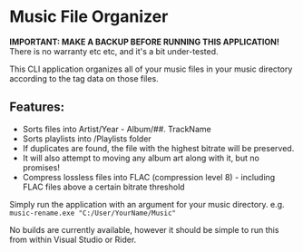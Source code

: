 # Music File Organizer

**IMPORTANT: MAKE A BACKUP BEFORE RUNNING THIS APPLICATION!** There is no warranty etc etc, and it's a bit under-tested.

This CLI application organizes all of your music files in your music directory according to the tag data on those files. 

## Features:
- Sorts files into Artist/Year - Album/##. TrackName
- Sorts playlists into /Playlists folder
- If duplicates are found, the file with the highest bitrate will be preserved. 
- It will also attempt to moving any album art along with it, but no promises!
- Compress lossless files into FLAC (compression level 8) - including FLAC files above a certain bitrate threshold

Simply run the application with an argument for your music directory. e.g. `music-rename.exe "C:/User/YourName/Music"`

No builds are currently available, however it should be simple to run this from within Visual Studio or Rider.
